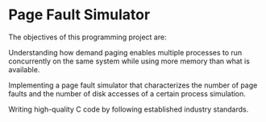 # Page Fault Simulator

The objectives of this programming project are:

Understanding how demand paging enables multiple processes to run concurrently on the same system while using more memory than what is available.

Implementing a page fault simulator that characterizes the number of page faults and the number of disk accesses of a certain process simulation.

Writing high-quality C code by following established industry standards.
